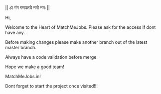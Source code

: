 || ॐ गंग गणपतये नमो नमः ||

Hi,

Welcome to the Heart of MatchMeJobs. Please ask for the access if dont have any.

Before making changes please make another branch out of the latest master branch.

Always have a code validation before merge.

Hope we make a good team!

MatchMeJobs.in!

Dont forget to start the project once visited!!!

